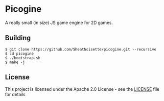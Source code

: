 # Picogine

A really small (in size) JS game engine for 2D games.

## Building

```
$ git clone https://github.com/SheatNoisette/picogine.git --recursive
$ cd picogine
$ ./bootstrap.sh
$ make -j
```

## License
This project is licensed under the Apache 2.0 License - see the 
[LICENSE](LICENSE) file for details

